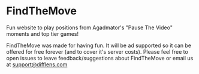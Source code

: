 # FindTheMove
Fun website to play positions from Agadmator's "Pause The Video" moments and top tier games!

FindTheMove was made for having fun. It will be ad supported so it can be offered for free forever (and to cover it's server costs). Please feel free to open issues to leave feedback/suggestions about FindTheMove or email us at support@difflens.com
